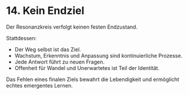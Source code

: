# 14. Kein Endziel

Der Resonanzkreis verfolgt keinen festen Endzustand.

Stattdessen:
- Der Weg selbst ist das Ziel.
- Wachstum, Erkenntnis und Anpassung sind kontinuierliche Prozesse.
- Jede Antwort führt zu neuen Fragen.
- Offenheit für Wandel und Unerwartetes ist Teil der Identität.

Das Fehlen eines finalen Ziels bewahrt die Lebendigkeit und ermöglicht echtes emergentes Lernen.